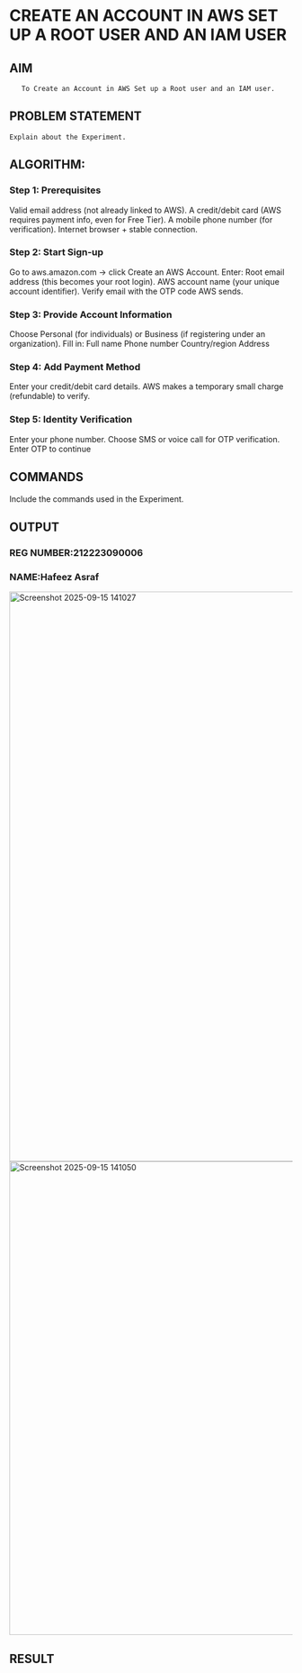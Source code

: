  # CREATE AN  ACCOUNT IN AWS SET UP A ROOT USER AND AN IAM USER 
  ## AIM
       To Create an Account in AWS Set up a Root user and an IAM user.
## PROBLEM STATEMENT
    Explain about the Experiment.

## ALGORITHM:
### Step 1: Prerequisites
Valid email address (not already linked to AWS).
A credit/debit card (AWS requires payment info, even for Free Tier).
A mobile phone number (for verification).
Internet browser + stable connection.
### Step 2: Start Sign-up
Go to aws.amazon.com
 → click Create an AWS Account.
Enter:
Root email address (this becomes your root login).
AWS account name (your unique account identifier).
Verify email with the OTP code AWS sends.
### Step 3: Provide Account Information
Choose Personal (for individuals) or Business (if registering under an organization).
Fill in:
Full name
Phone number
Country/region
Address
### Step 4: Add Payment Method
Enter your credit/debit card details.
AWS makes a temporary small charge (refundable) to verify.
### Step 5: Identity Verification
Enter your phone number.
Choose SMS or voice call for OTP verification.
Enter OTP to continue
## COMMANDS
Include the commands used in the Experiment.

## OUTPUT
### REG NUMBER:212223090006
### NAME:Hafeez Asraf
<img width="1850" height="1012" alt="Screenshot 2025-09-15 141027" src="https://github.com/user-attachments/assets/e0aa0d54-f74f-4b7a-8a87-91771b451e6b" />
 <img width="1851" height="841" alt="Screenshot 2025-09-15 141050" src="https://github.com/user-attachments/assets/2168c019-bdfa-489e-b2cd-3129f603e716" />

## RESULT
 


